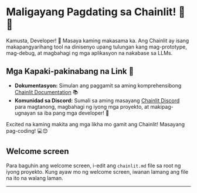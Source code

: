 <!--
CO_OP_TRANSLATOR_METADATA:
{
  "original_hash": "c49526c7abc56b0b5f1e835c1739f18e",
  "translation_date": "2025-09-25T03:07:33+00:00",
  "source_file": "Module08/samples/04/chainlit.md",
  "language_code": "tl"
}
-->
# Maligayang Pagdating sa Chainlit! 🚀🤖

Kamusta, Developer! 👋 Masaya kaming makasama ka. Ang Chainlit ay isang makapangyarihang tool na dinisenyo upang tulungan kang mag-prototype, mag-debug, at magbahagi ng mga aplikasyon na nakabase sa LLMs.

## Mga Kapaki-pakinabang na Link 🔗

- **Dokumentasyon:** Simulan ang paggamit sa aming komprehensibong [Chainlit Documentation](https://docs.chainlit.io) 📚
- **Komunidad sa Discord:** Sumali sa aming masayang [Chainlit Discord](https://discord.gg/k73SQ3FyUh) para magtanong, magbahagi ng iyong mga proyekto, at makipag-ugnayan sa iba pang mga developer! 💬

Excited na kaming makita ang mga likha mo gamit ang Chainlit! Masayang pag-coding! 💻😊

## Welcome screen

Para baguhin ang welcome screen, i-edit ang `chainlit.md` file sa root ng iyong proyekto. Kung ayaw mo ng welcome screen, iwanan lamang ang file na ito na walang laman.

---

